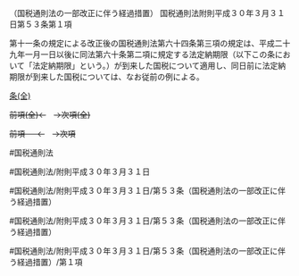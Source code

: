 （国税通則法の一部改正に伴う経過措置）
国税通則法附則平成３０年３月３１日第５３条第１項

第十一条の規定による改正後の国税通則法第六十四条第三項の規定は、平成二十九年一月一日以後に同法第六十条第二項に規定する法定納期限（以下この条において「法定納期限」という。）が到来した国税について適用し、同日前に法定納期限が到来した国税については、なお従前の例による。

[条(全)](国税通則法＿＿＿＿附則平成３０年３月３１日第５３条_.md)

~~前項(全)←~~　~~→次項(全)~~

~~前項 　 ←~~　~~→次項~~



#国税通則法

#国税通則法/附則平成３０年３月３１日

#国税通則法/附則平成３０年３月３１日/第５３条（国税通則法の一部改正に伴う経過措置）

#国税通則法/附則平成３０年３月３１日/第５３条（国税通則法の一部改正に伴う経過措置）

#国税通則法/附則平成３０年３月３１日/第５３条（国税通則法の一部改正に伴う経過措置）/第１項

